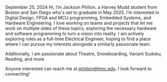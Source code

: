 September 25, 2024
Hi, I’m Jackson Philion, a Harvey Mudd student from Boston and San Diego who's set to graduate in May 2025.
I’m interested in Digital Design, FPGA and MCU programming, Embedded Systems, and Hardware Engineering.
I love working on teams and projects that let me work on multiple sides of these topics, exploring the necessary
hardware and software programming to turn a vision into reality. I am actively exploring roles as a full-time
Electrical Engineer, hoping to find a place where I can pursue my interests alongside a similarly passionate team.

Additionally, I am passionate about Theatre, Snowboarding, Variant Sudoku, Reading, and more.

Anyone interested can reach me at jphilion@hmc.edu. I look forward to connecting!

<!---
jacksonphilion/jacksonphilion is a ✨ special ✨ repository because its `README.md` (this file) appears on your GitHub profile.
You can click the Preview link to take a look at your changes.
--->
